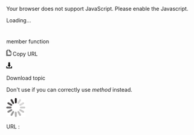 Your browser does not support JavaScript. Please enable the Javascript.

Loading...

# 

member function

![Copy URL](member-function_files/Copy.png)
Copy URL

![Download](member-function_files/Download.png)

Download topic

Don't use if you can correctly use *method* instead.

![In progress](member-function_files/activity-large.gif)

URL :
